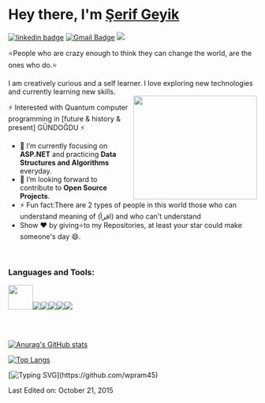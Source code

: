 <h1>Hey there, I'm <a  href="https://github.com/wpram45/">Şerif Geyik </a></h1>

[![linkedin badge](https://img.shields.io/badge/wpram45-30302f?style=flat&logo=linkedin)](https://www.linkedin.com/in/serifgeyik19)
[![Gmail Badge](https://img.shields.io/badge/wpram734@gmail.com-30302f?style=flat&logo=Gmail&logoColor=red)](mailto:wpram734@gmail.com)
<img src="https://komarev.com/ghpvc/?username=wpram45&style=plastic" />

⭐People who are crazy enough to think they can change the world, are the ones who do.⭐

 I am creatively curious and a self learner. I love exploring new technologies and currently learning new skills. <br>
<img align='right' src="https://c.tenor.com/lNtmoshuUI8AAAAj/bahroo-hacker.gif" width="250" height="210">

⚡ Interested with Quantum computer programming in [future & history & present] GÜNDOĞDU  ⚡


- 🌱 I’m currently focusing on **ASP.NET** and practicing **Data Structures and Algorithms** everyday.
- 💬 I’m looking forward to contribute to **Open Source Projects**.
- ⚡ Fun fact:There are 2 types of people in this world those who can understand meaning of  (اقرأ) and who  can't understand
- Show ❤ by giving⭐to my Repositories, at least your star could make someone's day 😄.

<br>

<h3 align="left">Languages and Tools:</h3>
<p align="left"><img src="https://upload.wikimedia.org/wikipedia/commons/thumb/9/99/Unofficial_JavaScript_logo_2.svg/480px-Unofficial_JavaScript_logo_2.svg.png" width="50" height="50"/><img src="https://img.icons8.com/color/48/4a90e2/python--v1.png"/><img src="https://img.icons8.com/color/48/4a90e2/java-coffee-cup-logo--v1.png"/><img src="https://img.icons8.com/color/48/4a90e2/visual-studio-code-2019.png"/><img src="https://img.icons8.com/color/48/4a90e2/git.png"/><img src="https://img.icons8.com/fluent/48/4a90e2/github.png"/> </p>

<br>
<br>


[![Anurag's GitHub stats](https://github-readme-stats.vercel.app/api?username=wpram45)](https://github.com/anuraghazra/github-readme-stats)

[![Top Langs](https://github-readme-stats.vercel.app/api/top-langs/?username=wpram45&theme=dark)](https://github.com/wpram45/github-readme-stats)

[![Typing SVG](https://readme-typing-svg.herokuapp.com/?lines=Thanks+For+Visiting!!&center=true&color="FF0000")](https://github.com/wpram45)



Last Edited on: October 21, 2015 
